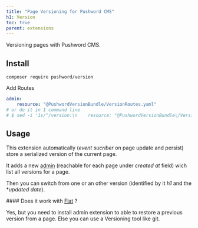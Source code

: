 ```yaml
---
title: "Page Versioning for Pushword CMS"
h1: Version
toc: true
parent: extensions
---
```


Versioning pages with Pushword CMS.

## Install

```shell
composer require pushword/version
```

Add Routes

```yaml
admin:
    resource: "@PushwordVersionBundle/VersionRoutes.yaml"
# or do it in 1 command line
# $ sed -i '1s/^/version:\n    resource: "@PushwordVersionBundle\/VersionRoutes.yaml"\n/' config/routes.yaml
```

## Usage

This extension automatically (_event sucriber_ on page update and persist) store a serialized version of the current page.

It adds a new [admin](/extension/admin) (reachable for each page under _created at_ field) wich list all versions for a page.

Then you can switch from one or an other version (identified by it _h1_ and the \*_updated date_).

#### Does it work with [Flat](/extension/flat) ?

Yes, but you need to install admin extension to able to restore a previous version from a page. Else you can use a Versioning tool like git.
